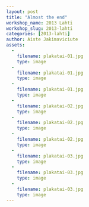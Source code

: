 ```yaml
---
layout: post
title: "Almost the end"
workshop_name: 2013 Lahti
workshop_slug: 2013-lahti
categories: [2013-lahti]
author: Aiste Jakimaviciute
assets:
  -
    filename: plakatai-01.jpg
    type: image
  -
    filename: plakatai-01.jpg
    type: image
  -
    filename: plakatai-01.jpg
    type: image
  -
    filename: plakatai-02.jpg
    type: image
  -
    filename: plakatai-02.jpg
    type: image
  -
    filename: plakatai-02.jpg
    type: image
  -
    filename: plakatai-03.jpg
    type: image
  -
    filename: plakatai-03.jpg
    type: image
  -
    filename: plakatai-03.jpg
    type: image
---
```

</br>
